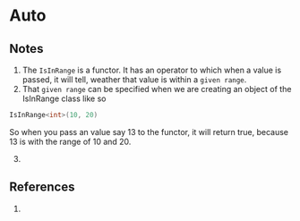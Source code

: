 # Auto

## Notes
1. The `IsInRange` is a functor. It has an operator to which when a value is passed, it will tell, weather that value is within a `given range`. 
2. That `given range` can be specified when we are creating an object of the IsInRange class like so

```cs
IsInRange<int>(10, 20)
```

So when you pass an value say 13 to the functor, it will return true, because 13 is with the range of 10 and 20.

3.   


## References

1. 


